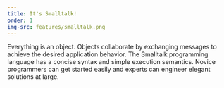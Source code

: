 ```yaml
---
title: It's Smalltalk!
order: 1
img-src: features/smalltalk.png
---
```

Everything is an object. Objects collaborate by exchanging messages to achieve the desired application behavior. The Smalltalk programming language has a concise syntax and simple execution semantics. Novice programmers can get started easily and experts can engineer elegant solutions at large.